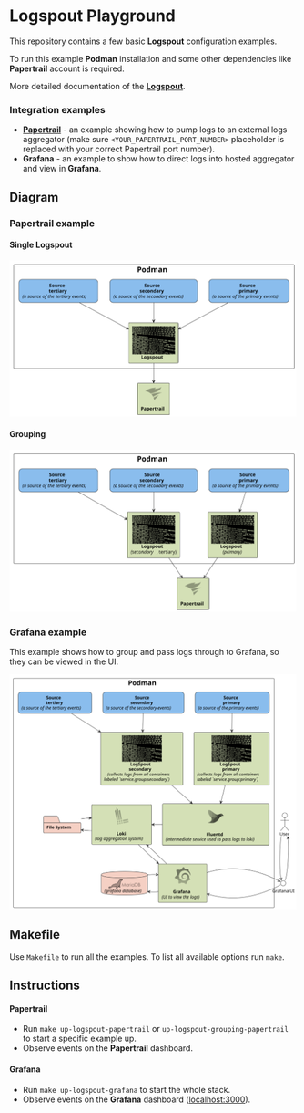 # Logspout Playground

This repository contains a few basic **Logspout** configuration examples.

To run this example **Podman** installation and some other dependencies like **Papertrail** account is required.

More detailed documentation of the **[Logspout](https://github.com/gliderlabs/logspout)**.

### Integration examples

- **[Papertrail](https://papertrailapp.com)** - an example showing how to pump logs to an external logs aggregator (make sure `<YOUR_PAPERTRAIL_PORT_NUMBER>` placeholder is replaced with your correct Papertrail port number).
- **Grafana** - an example to show how to direct logs into hosted aggregator and view in **Grafana**.

## Diagram

### Papertrail example

#### Single Logspout

![](diagram/one.svg)

#### Grouping

![](diagram/two.svg)

### Grafana example

This example shows how to group and pass logs through to Grafana, so they can be viewed in the UI.

![](diagram/three.svg)

## Makefile

Use `Makefile` to run all the examples. To list all available options run `make`.

## Instructions

#### Papertrail

- Run `make up-logspout-papertrail` or `up-logspout-grouping-papertrail` to start a specific example up.
- Observe events on the **Papertrail** dashboard.

#### Grafana

- Run `make up-logspout-grafana` to start the whole stack.
- Observe events on the **Grafana** dashboard ([localhost:3000](localhost:3000)).
